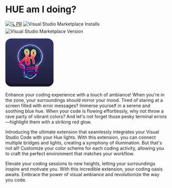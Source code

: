 # HUE am I doing?

[![🔍 PR](https://github.com/DaanV2/Vscode-Hue-Am-I-Doing/actions/workflows/pull-request.yml/badge.svg)](https://github.com/DaanV2/Vscode-Hue-Am-I-Doing/actions/workflows/pull-request.yml)
![Visual Studio Marketplace Installs](https://img.shields.io/visual-studio-marketplace/i/DaanV2.daanv2-hue-am-i-doing)
![Visual Studio Marketplace Version](https://img.shields.io/visual-studio-marketplace/v/DaanV2.daanv2-hue-am-i-doing)

<img src="resources/icon.png" alt="Girl in a jacket" width="150" height="150">

Enhance your coding experience with a touch of ambiance! When you're in the zone, your surroundings should mirror your mood. Tired of staring at a screen filled with error messages? Immerse yourself in a serene and soothing blue hue. When your code is flowing effortlessly, why not throw a rave party of vibrant colors? And let's not forget those pesky terminal errors—highlight them with a striking red glow.

Introducing the ultimate extension that seamlessly integrates your Visual Studio Code with your Hue lights. With this extension, you can connect multiple bridges and lights, creating a symphony of illumination. But that's not all! Customize your color scheme for each coding activity, allowing you to craft the perfect environment that matches your workflow.

Elevate your coding sessions to new heights, letting your surroundings inspire and motivate you. With this incredible extension, your coding oasis awaits. Embrace the power of visual ambiance and revolutionize the way you code.
